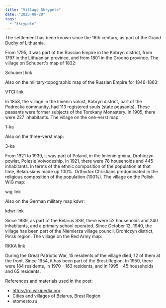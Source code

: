 ```yaml
---
title: "Village Skrypele"
date: "2025-08-28"
tags: 
  - "Skrypele"
---
```


The settlement has been known since the 16th century, as part of the Grand Duchy of Lithuania.

From 1795, it was part of the Russian Empire in the Kobryn district, from 1797 in the Lithuanian province, and from 1801 in the Grodno province. The village on Schubert's map of 1832:

Schubert link

Also on the military-topographic map of the Russian Empire for 1846-1863:

VTCI link

In 1858, the village in the Imienin volost, Kobryn district, part of the Podrecka community, had 113 registered souls (state peasants). These peasants were former subjects of the Torokany Monastery. In 1905, there were 227 inhabitants. The village on the one-verst map:

1-ka

Also on the three-verst map:

3-ka

From 1921 to 1939, it was part of Poland, in the Imienin gmina, Drohiczyn powiat, Polesie Voivodeship. In 1921, there were 78 households and 445 inhabitants. In terms of the ethnic composition of the population at that time, Belarusians made up 100%. Orthodox Christians predominated in the religious composition of the population (100%). The village on the Polish WIG map:

wig link

Also on the German military map kdwr:

kdwr link

Since 1939, as part of the Belarus SSR, there were 52 households and 240 inhabitants, and a primary school operated. Since October 12, 1940, the village has been part of the Niemierza village council, Drohiczyn district, Pinsk region. The village on the Red Army map:

RKKA link

During the Great Patriotic War, 15 residents of the village died, 12 of them at the front. Since 1954, it has been part of the Brest Region. In 1959, there were 184 residents, in 1970 - 163 residents, and in 1995 - 45 households and 65 residents.

References and materials used in the post:
- https://ru.wikipedia.org
- Cities and villages of Belarus, Brest Region
- etomesto.ru
